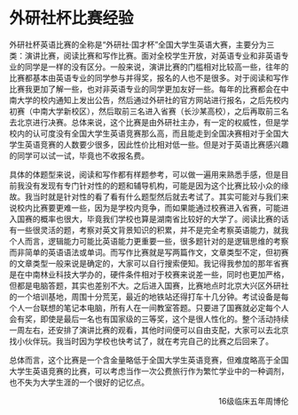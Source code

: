 # 外研社杯比赛经验

外研社杯英语比赛的全称是“外研社·国才杯”全国大学生英语大赛，主要分为三类：演讲比赛，阅读比赛和写作比赛。面对全校学生开放，对英语专业和非英语专业的同学是一样的没有区分。一般来说，演讲比赛的门槛相对比较高一些，往年的比赛都基本由英语专业的同学参与并得奖，报名的人也不是很多。对于阅读和写作比赛我更加了解一些，也对非英语专业的同学更加友好一些。每年的比赛都会在中南大学的校内通知上发出公告，然后通过外研社的官方网站进行报名，之后先校内初赛（中南大学新校区），然后取前三名进入省赛（长沙某高校），之后再取前三名去北京进行决赛。总体来说，这个比赛是由外研社主办，有一定的权威性，但是学校内的认可度没有全国大学生英语竞赛那么高，而且能走到全国决赛相对于全国大学生英语竞赛的人数要少很多，因此性价比相对低一些。但是对于英语比赛感兴趣的同学可以试一试，毕竟也不收报名费。 

具体的体题型来说，阅读和写作都有样题参考，可以做一遍用来熟悉手感，但是目前我没有发现有专门针对性的的题和辅导机构，可能是因为这个比赛比较小众的缘故。我当时就是针对性的看了看有什么题型然后就去考试了。其实可能对与我们来说校内比赛要更难一些，因为是学校内竞争，而如果能通过校赛进入省赛，可能进入国赛的概率也很大，毕竟我们学校也算是湖南省比较好的大学了。阅读比赛的话有一些很灵活的题，考察对英文背景知识的积累，并不是完全考察英语能力，就我个人而言，逻辑能力可能比英语能力更重要一些，很多题针对的是逻辑思维的考察而非简单的英语语法或单词。而写作比赛就是写两篇作文，文章类型不定，但初赛的文章类型一般来说是确定的，大家可以自行搜索便知。我记得我参加的那年省赛是在中南林业科技大学办的，硬件条件相对于校赛来说差一些，同时也更加严格，但都是电脑答题，其实也差别不大。之后进入国赛，比赛地点时北京大兴区外研社的一个培训基地，周围十分荒芜，最近的地铁站还得打车十几分钟。考试设备是每个人一台联想的笔记本电脑，所有人在一间教室答题。只要进了国赛就必定每个人会有奖，即使是最后一名也有国家级的三等奖，这个是很人性化的。整个活动持续一周左右，还安排了演讲比赛的观看，其他时间便可以自由支配，大家可以去北京找小伙伴玩。我当时因为学校也快考试了，就在考完自己的比赛之后回来了。

总体而言，这个比赛是一个含金量略低于全国大学生英语竞赛，但难度略高于全国大学生英语竞赛的比赛，可以考虑当作一次公费旅行作为繁忙学业中的一种调剂，也不失为大学生涯的一个很好的记忆点。
 
<p align="right">16级临床五年周博伦</p>